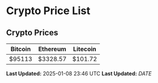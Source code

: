# Crypto Price List

## Crypto Prices
| Bitcoin | Ethereum | Litecoin |
| ------- | -------- | -------- |
| $95113 | $3328.57 | $101.72 |
**Last Updated:** 2025-01-08 23:46 UTC
**Last Updated:** $DATE$
